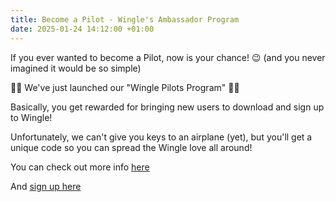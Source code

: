 ```yaml
---
title: Become a Pilot - Wingle's Ambassador Program
date: 2025-01-24 14:12:00 +01:00
---
```


If you ever wanted to become a Pilot, now is your chance! 😉 
(and you never imagined it would be so simple)

👨‍✈️ We've just launched our "Wingle Pilots Program" 👩‍✈️

Basically, you get rewarded for bringing new users to download and sign up to Wingle!

Unfortunately, we can't give you keys to an airplane (yet), but you'll get a unique code so you can spread the Wingle love all around!

You can check out more info [here](https://cockpit.letswingle.com/wingle-pilots.pdf)

And [sign up here](https://tally.so/r/w24qre)